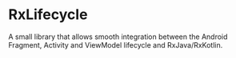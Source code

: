 # RxLifecycle
A small library that allows smooth integration between the Android Fragment, Activity and ViewModel lifecycle and RxJava/RxKotlin.
